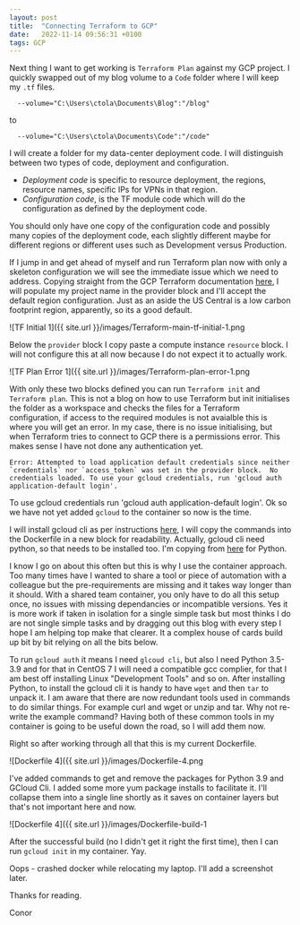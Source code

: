```yaml
---
layout: post
title:  "Connecting Terraform to GCP"
date:   2022-11-14 09:56:31 +0100
tags: GCP
---
```


Next thing I want to get working is `Terraform Plan` against my GCP project. I quickly swapped out of my blog volume to a `Code` folder where I will keep my `.tf` files.


```
  --volume="C:\Users\ctola\Documents\Blog":"/blog" 
```
to
```
  --volume="C:\Users\ctola\Documents\Code":"/code" 
```

I will create a folder for my data-center deployment code. I will distinguish between two types of code, deployment and configuration. 
- _Deployment code_ is specific to resource deployment, the regions, resource names, specific IPs for VPNs in that region.
- _Configuration code_, is the TF module code which will do the configuration as defined by the deployment code.

You should only have one copy of the configuration code and possibly many copies of the deployment code, each slightly different maybe for different regions or different uses such as Development versus Production.

If I jump in and get ahead of myself and run Terraform plan now with only a skeleton configuration we will see the immediate issue which we need to address. Copying straight from the GCP Terraform documentation [here](https://registry.terraform.io/providers/hashicorp/google/latest/docs/guides/getting_started), I will populate my project name in the provider block and I'll accept the default region configuration. Just as an aside the US Central is a low carbon footprint region, apparently, so its a good default.

![TF Initial 1]({{ site.url }}/images/Terraform-main-tf-initial-1.png

Below the `provider` block I copy paste a compute instance `resource` block. I will not configure this at all now because I do not expect it to actually work.

![TF Plan Error 1]({{ site.url }}/images/Terraform-plan-error-1.png

With only these two blocks defined you can run `Terraform init` and `Terraform plan`. This is not a blog on how to use Terraform but init initialises the folder as a workspace and checks the files for a Terraform configuration, if access to the required modules is not avaialble this is where you will get an error. In my case, there is no issue initialising, but when Terraform tries to connect to GCP there is a permissions error. This makes sense I have not done any authentication yet.

```
Error: Attempted to load application default credentials since neither `credentials` nor `access_token` was set in the provider block.  No credentials loaded. To use your gcloud credentials, run 'gcloud auth application-default login'.
```

To use gcloud credentials run 'gcloud auth application-default login'. Ok so we have not yet added `gcloud` to the container so now is the time.

I will install gcloud cli as per instructions [here](https://cloud.google.com/sdk/docs/install#linux), I will copy the commands into the Dockerfile in a new block for readability. Actually, gcloud cli need python, so that needs to be installed too. I'm copying from [here](https://computingforgeeks.com/install-latest-python-on-centos-linux/) for Python.

I know I go on about this often but this is why I use the container approach. Too many times have I wanted to share a tool or piece of automation with a colleague but the pre-requirements are missing and it takes way longer than it should. With a shared team container, you only have to do all this setup once, no issues with missing dependancies or incompatible versions. Yes it is more work if taken in isolation for a single simple task but most thinks I do are not single simple tasks and by dragging out this blog with every step I hope I am helping top make that clearer. It a complex house of cards build up bit by bit relying on all the bits below.

To run `gcloud auth` it means I need `glcoud cli`, but also I need Python 3.5-3.9 and for that in CentOS 7 I will need a compatible gcc complier, for that I am best off installing Linux "Development Tools" and so on. After installing Python, to install the gcloud cli it is handy to have `wget` and then `tar` to unpack it. I am aware that there are now redundant tools used in commands to do similar things. For example curl and wget or unzip and tar. Why not re-write the example command? Having both of these common tools in my container is going to be useful down the road, so I will add them now.

Right so after working through all that this is my current Dockerfile.

![Dockerfile 4]({{ site.url }}/images/Dockerfile-4.png

I've added commands to get and remove the packages for Python 3.9 and GCloud Cli. I added some more yum package installs to facilitate it. I'll collapse them into a single line shortly as it saves on container layers but that's not important here and now.

![Dockerfile 4]({{ site.url }}/images/Dockerfile-build-1

After the successful build (no I didn't get it right the first time), then I can run `gcloud init` in my container. Yay.

Oops - crashed docker while relocating my laptop. I'll add a screenshot later.

Thanks for reading.

Conor
